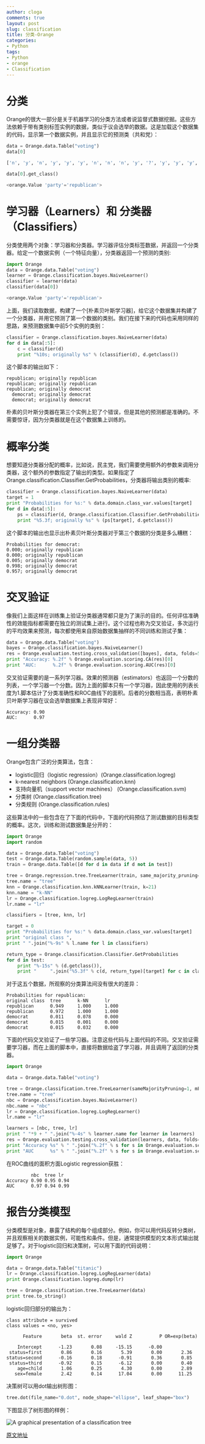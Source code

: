 ```yaml
---
author: cloga
comments: true
layout: post
slug: classification
title: 分类-Orange
categories:
- Python
tags:
- Python
- orange
- Classification
---
```


# 分类

Orange的很大一部分是关于机器学习的分类方法或者说监督式数据挖掘。这些方法依赖于带有类别标签实例的数据，类似于议会选举的数据。这是加载这个数据集的代码，显示第一个数据实例，并且显示它的预测类（共和党）：

```python
data = Orange.data.Table("voting")
data[0]

['n', 'y', 'n', 'y', 'y', 'y', 'n', 'n', 'n', 'y', '?', 'y', 'y', 'y', 'n', 'y', 'republican']

data[0].get_class()

<orange.Value 'party'='republican'>
```
# 学习器（Learners）和 分类器（Classifiers）

分类使用两个对象：学习器和分类器。学习器评估分类标签数据，并返回一个分类器。给定一个数据实例（一个特征向量），分类器返回一个预测的类别:

```python
import Orange
data = Orange.data.Table("voting")
learner = Orange.classification.bayes.NaiveLearner()
classifier = learner(data)
classifier(data[0])

<orange.Value 'party'='republican'>
```
上面，我们读取数据，构建了一个[朴素贝叶斯学习器]，给它这个数据集并构建了一个分类器，并用它预测了第一个数据的类别。我们在接下来的代码也采用同样的思路，来预测数据集中前5个实例的类别：

```python
classifier = Orange.classification.bayes.NaiveLearner(data)
for d in data[:5]:
    c = classifier(d)
    print "%10s; originally %s" % (classifier(d), d.getclass())
```
这个脚本的输出如下：

```
republican; originally republican
republican; originally republican
republican; originally democrat
  democrat; originally democrat
  democrat; originally democrat
```

朴素的贝叶斯分类器在第三个实例上犯了个错误，但是其他的预测都是准确的。不需要惊讶，因为分类器就是在这个数据集上训练的。

# 概率分类

想要知道分类器分配的概率，比如说，民主党，我们需要使用额外的参数来调用分类器，这个额外的参数指定了输出的类型。如果指定了Orange.classification.Classifier.GetProbabilities，分类器将输出类别的概率:

```python
classifier = Orange.classification.bayes.NaiveLearner(data)
target = 1
print "Probabilities for %s:" % data.domain.class_var.values[target]
for d in data[:5]:
    ps = classifier(d, Orange.classification.Classifier.GetProbabilities)
    print "%5.3f; originally %s" % (ps[target], d.getclass())
```

这个脚本的输出也显示出朴素贝叶斯分类器对于第三个数据的分类是多么糟糕：

```
Probabilities for democrat:
0.000; originally republican
0.000; originally republican
0.005; originally democrat
0.998; originally democrat
0.957; originally democrat
```

# 交叉验证

像我们上面这样在训练集上验证分类器通常都只是为了演示的目的。任何评估准确性的效能指标都需要在独立的测试集上进行。这个过程也称为交叉验证，多次运行的平均效果来预测，每次都使用来自原始数据集抽样的不同训练和测试子集：

```python
data = Orange.data.Table("voting")
bayes = Orange.classification.bayes.NaiveLearner()
res = Orange.evaluation.testing.cross_validation([bayes], data, folds=5)
print "Accuracy: %.2f" % Orange.evaluation.scoring.CA(res)[0]
print "AUC:      %.2f" % Orange.evaluation.scoring.AUC(res)[0]
```
交叉验证需要的是一系列学习器。效果的预测器（estimators）也返回一个分数的列表，一个学习器一个分数。因为上面的脚本只有一个学习器，因此使用的列表长度为1.脚本估计了分类准确性和ROC曲线下的面积。后者的分数相当高，表明朴素贝叶斯学习器在议会选举数据集上表现非常好：

```
Accuracy: 0.90
AUC:      0.97
```

# 一组分类器

Orange包含广泛的分类算法，包含：
- logistic回归（logistic regression）(Orange.classification.logreg)
- k-nearest neighbors (Orange.classification.knn)
- 支持向量机（support vector machines） (Orange.classification.svm)
- 分类树 (Orange.classification.tree)
- 分类规则 (Orange.classification.rules)

这些算法中的一些包含在了下面的代码中，下面的代码预估了测试数据的目标类型的概率。这次，训练和测试数据集是分开的：

```python
import Orange
import random

data = Orange.data.Table("voting")
test = Orange.data.Table(random.sample(data, 5))
train = Orange.data.Table([d for d in data if d not in test])

tree = Orange.regression.tree.TreeLearner(train, same_majority_pruning=1, m_pruning=2)
tree.name = "tree"
knn = Orange.classification.knn.kNNLearner(train, k=21)
knn.name = "k-NN"
lr = Orange.classification.logreg.LogRegLearner(train)
lr.name = "lr"

classifiers = [tree, knn, lr]

target = 0
print "Probabilities for %s:" % data.domain.class_var.values[target]
print "original class ",
print " ".join("%-9s" % l.name for l in classifiers)

return_type = Orange.classification.Classifier.GetProbabilities
for d in test:
    print "%-15s" % (d.getclass()),
    print "     ".join("%5.3f" % c(d, return_type)[target] for c in classifiers)
```
对于这五个数据，所观察的分类算法间没有很大的差异：

```
Probabilities for republican:
original class  tree      k-NN      lr
republican      0.949     1.000     1.000
republican      0.972     1.000     1.000
democrat        0.011     0.078     0.000
democrat        0.015     0.001     0.000
democrat        0.015     0.032     0.000
```

下面的代码交叉验证了一些学习器。注意这些代码与上面代码的不同。交叉验证需要学习器，而在上面的脚本中，直接将数据给盗了学习器，并且调用了返回的分类器。

```python
import Orange

data = Orange.data.Table("voting")

tree = Orange.classification.tree.TreeLearner(sameMajorityPruning=1, mForPruning=2)
tree.name = "tree"
nbc = Orange.classification.bayes.NaiveLearner()
nbc.name = "nbc"
lr = Orange.classification.logreg.LogRegLearner()
lr.name = "lr"

learners = [nbc, tree, lr]
print " "*9 + " ".join("%-4s" % learner.name for learner in learners)
res = Orange.evaluation.testing.cross_validation(learners, data, folds=5)
print "Accuracy %s" % " ".join("%.2f" % s for s in Orange.evaluation.scoring.CA(res))
print "AUC      %s" % " ".join("%.2f" % s for s in Orange.evaluation.scoring.AUC(res))
```
在ROC曲线的面积方面Logistic regression获胜：

```
         nbc  tree lr
Accuracy 0.90 0.95 0.94
AUC      0.97 0.94 0.99
```

# 报告分类模型

分类模型是对象，暴露了结构的每个组成部分。例如，你可以用代码反转分类树，并且观察相关的数据实例，可能性和条件。但是，通常提供模型的文本形式输出就足够了。对于logistic回归和决策树，可以用下面的代码说明：

```python
import Orange

data = Orange.data.Table("titanic")
lr = Orange.classification.logreg.LogRegLearner(data)
print Orange.classification.logreg.dump(lr)

tree = Orange.classification.tree.TreeLearner(data)
print tree.to_string()
```
logistic回归部分的输出为：

```
class attribute = survived
class values = <no, yes>

      Feature       beta  st. error     wald Z          P OR=exp(beta)

    Intercept      -1.23       0.08     -15.15      -0.00
 status=first       0.86       0.16       5.39       0.00       2.36
status=second      -0.16       0.18      -0.91       0.36       0.85
 status=third      -0.92       0.15      -6.12       0.00       0.40
    age=child       1.06       0.25       4.30       0.00       2.89
   sex=female       2.42       0.14      17.04       0.00      11.25
```
决策树可以用dot输出树形图：

```python
tree.dot(file_name="0.dot", node_shape="ellipse", leaf_shape="box")
```
下图显示了树形图的样例：

![A graphical presentation of a classification tree](http://orange.biolab.si/docs/latest/_images/tree.png)

[原文地址]

[原文地址]:http://orange.biolab.si/docs/latest/tutorial/rst/classification/
[朴素的贝叶斯learner]:http://en.wikipedia.org/wiki/Naive_Bayes_classifier
